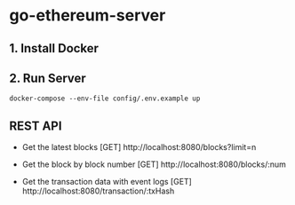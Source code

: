 # go-ethereum-server

## 1. Install Docker

## 2. Run Server

```
docker-compose --env-file config/.env.example up
```

## REST API

- Get the latest blocks
  [GET] http://localhost:8080/blocks?limit=n

- Get the block by block number
  [GET] http://localhost:8080/blocks/:num

- Get the transaction data with event logs
  [GET] http://localhost:8080/transaction/:txHash
